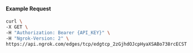<!-- Code generated for API Clients. DO NOT EDIT. -->

#### Example Request

```bash
curl \
-X GET \
-H "Authorization: Bearer {API_KEY}" \
-H "Ngrok-Version: 2" \
https://api.ngrok.com/edges/tcp/edgtcp_2zGjhdOJcpHyaXSABo738rcECST
```
